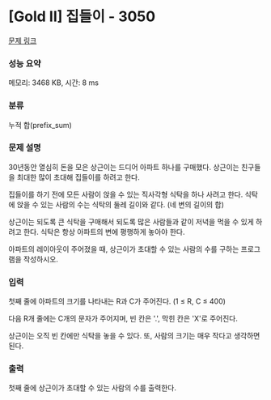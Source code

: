 # [Gold II] 집들이 - 3050 

[문제 링크](https://www.acmicpc.net/problem/3050) 

### 성능 요약

메모리: 3468 KB, 시간: 8 ms

### 분류

누적 합(prefix_sum)

### 문제 설명

<p>30년동안 열심히 돈을 모은 상근이는 드디어 아파트 하나를 구매했다. 상근이는 친구들을 최대한 많이 초대해 집들이를 하려고 한다.</p>

<p>집들이를 하기 전에 모든 사람이 앉을 수 있는 직사각형 식탁을 하나 사려고 한다. 식탁에 앉을 수 있는 사람의 수는 식탁의 둘레 길이와 같다. (네 변의 길이의 합)</p>

<p>상근이는 되도록 큰 식탁을 구매해서 되도록 많은 사람들과 같이 저녁을 먹을 수 있게 하려고 한다. 식탁은 항상 아파트의 변에 평행하게 놓아야 한다.</p>

<p>아파트의 레이아웃이 주어졌을 때, 상근이가 초대할 수 있는 사람의 수를 구하는 프로그램을 작성하시오.</p>

### 입력 

 <p>첫째 줄에 아파트의 크기를 나타내는 R과 C가 주어진다. (1 ≤ R, C ≤ 400)</p>

<p>다음 R개 줄에는 C개의 문자가 주어지며, 빈 칸은 '.', 막힌 칸은 'X'로 주어진다.</p>

<p>상근이는 오직 빈 칸에만 식탁을 놓을 수 있다. 또, 사람의 크기는 매우 작다고 생각하면 된다.</p>

### 출력 

 <p>첫째 줄에 상근이가 초대할 수 있는 사람의 수를 출력한다.</p>

